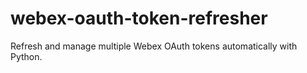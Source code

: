 # webex-oauth-token-refresher
Refresh and manage multiple Webex OAuth tokens automatically with Python.
